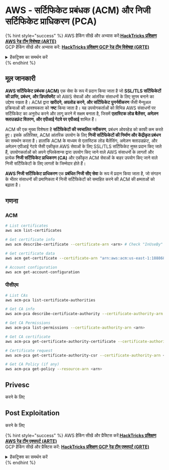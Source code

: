 # AWS - सर्टिफिकेट प्रबंधक (ACM) और निजी सर्टिफिकेट प्राधिकरण (PCA)

{% hint style="success" %}
AWS हैकिंग सीखें और अभ्यास करें:<img src="/.gitbook/assets/image.png" alt="" data-size="line">[**HackTricks प्रशिक्षण AWS रेड टीम विशेषज्ञ (ARTE)**](https://training.hacktricks.xyz/courses/arte)<img src="/.gitbook/assets/image.png" alt="" data-size="line">\
GCP हैकिंग सीखें और अभ्यास करें: <img src="/.gitbook/assets/image (2).png" alt="" data-size="line">[**HackTricks प्रशिक्षण GCP रेड टीम विशेषज्ञ (GRTE)**<img src="/.gitbook/assets/image (2).png" alt="" data-size="line">](https://training.hacktricks.xyz/courses/grte)

<details>

<summary>हैकट्रिक्स का समर्थन करें</summary>

* [**सदस्यता योजनाएं**](https://github.com/sponsors/carlospolop) की जाँच करें!
* **शामिल हों** 💬 [**डिस्कॉर्ड समूह**](https://discord.gg/hRep4RUj7f) या [**टेलीग्राम समूह**](https://t.me/peass) या हमें **ट्विटर** 🐦 [**@hacktricks\_live**](https://twitter.com/hacktricks\_live)** पर फॉलो** करें।
* **हैकिंग ट्रिक्स साझा करें, PRs सबमिट करके** [**HackTricks**](https://github.com/carlospolop/hacktricks) और [**HackTricks Cloud**](https://github.com/carlospolop/hacktricks-cloud) github रेपो में।

</details>
{% endhint %}

## मूल जानकारी

**AWS सर्टिफिकेट प्रबंधक (ACM)** एक सेवा के रूप में प्रदान किया जाता है जो **SSL/TLS सर्टिफिकेटों की प्राप्ति, प्रबंधन, और डिप्लॉयमेंट** को AWS सेवाओं और आंतरिक संसाधनों के लिए सुगम बनाने का उद्देश्य रखता है। ACM द्वारा **खरीदने, अपलोड करने, और सर्टिफिकेट पुनर्नवीकरण** जैसी मैन्युअल प्रक्रियाओं की आवश्यकता को **नष्ट** किया जाता है। यह उपयोगकर्ताओं को विभिन्न AWS संसाधनों पर सर्टिफिकेट का अनुरोध करने और लागू करने में सक्षम बनाता है, जिसमें **एलास्टिक लोड बैलेंसर, अमेज़न क्लाउडफ्रंट वितरण, और एपीआई गेटवे पर एपीआई** शामिल हैं।

ACM की एक मुख्य विशेषता है **सर्टिफिकेटों की स्वचालित नवीकरण**, प्रबंधन ओवरहेड को काफी कम करते हुए। इसके अतिरिक्त, ACM आंतरिक उपयोग के लिए **निजी सर्टिफिकेटों की निर्माण और केंद्रीकृत प्रबंधन** का समर्थन करता है। हालांकि ACM के माध्यम से एलास्टिक लोड बैलेंसिंग, अमेज़न क्लाउडफ्रंट, और अमेज़न एपीआई गेटवे जैसी एकीकृत AWS सेवाओं के लिए SSL/TLS सर्टिफिकेट मुफ्त प्रदान किए जाते हैं, उपयोगकर्ताओं को अपने एप्लिकेशन्स द्वारा उपयोग किए जाने वाले AWS संसाधनों के लागतों और प्रत्येक **निजी सर्टिफिकेट प्राधिकरण (CA)** और एकीकृत ACM सेवाओं के बाहर उपयोग किए जाने वाले निजी सर्टिफिकेटों के लिए लागतों के जिम्मेदार होते हैं।

**AWS निजी सर्टिफिकेट प्राधिकरण** एक **प्रबंधित निजी सीए सेवा** के रूप में प्रदान किया जाता है, जो संगठन के भीतर संसाधनों की प्रमाणिकता में निजी सर्टिफिकेटों को समाहित करने की ACM की क्षमताओं को बढ़ाता है।

## गणना

### ACM
```bash
# List certificates
aws acm list-certificates

# Get certificate info
aws acm describe-certificate --certificate-arn <arn> # Check "InUseBy" to check which resources are using it

# Get certificate data
aws acm get-certificate --certificate-arn "arn:aws:acm:us-east-1:188868097724:certificate/865abced-82c9-43bf-b7d2-1f4948bf353d"

# Account configuration
aws acm get-account-configuration
```
### पीसीएम
```bash
# List CAs
aws acm-pca list-certificate-authorities

# Get CA info
aws acm-pca describe-certificate-authority --certificate-authority-arn <arn>

# Get CA Permissions
aws acm-pca list-permissions --certificate-authority-arn <arn>

# Get CA certificate
aws acm-pca get-certificate-authority-certificate --certificate-authority-arn <arn>

# Certificate request
aws acm-pca get-certificate-authority-csr --certificate-authority-arn <arn>

# Get CA Policy (if any)
aws acm-pca get-policy --resource-arn <arn>
```
## Privesc

करने के लिए

## Post Exploitation

करने के लिए

{% hint style="success" %}
AWS हैकिंग सीखें और प्रैक्टिस करें:<img src="/.gitbook/assets/image.png" alt="" data-size="line">[**HackTricks प्रशिक्षण AWS रेड टीम एक्सपर्ट (ARTE)**](https://training.hacktricks.xyz/courses/arte)<img src="/.gitbook/assets/image.png" alt="" data-size="line">\
GCP हैकिंग सीखें और प्रैक्टिस करें: <img src="/.gitbook/assets/image (2).png" alt="" data-size="line">[**HackTricks प्रशिक्षण GCP रेड टीम एक्सपर्ट (GRTE)**<img src="/.gitbook/assets/image (2).png" alt="" data-size="line">](https://training.hacktricks.xyz/courses/grte)

<details>

<summary>हैकट्रिक्स का समर्थन करें</summary>

* [**सदस्यता योजनाएं**](https://github.com/sponsors/carlospolop) की जाँच करें!
* **शामिल हों** 💬 [**डिस्कॉर्ड समूह**](https://discord.gg/hRep4RUj7f) या [**टेलीग्राम समूह**](https://t.me/peass) या हमें **ट्विटर** 🐦 [**@hacktricks\_live**](https://twitter.com/hacktricks\_live)** पर फॉलो** करें।
* **हैकिंग ट्रिक्स साझा करें, हैकट्रिक्स** और [**HackTricks Cloud**](https://github.com/carlospolop/hacktricks-cloud) github रेपो में PR जमा करके।

</details>
{% endhint %}
